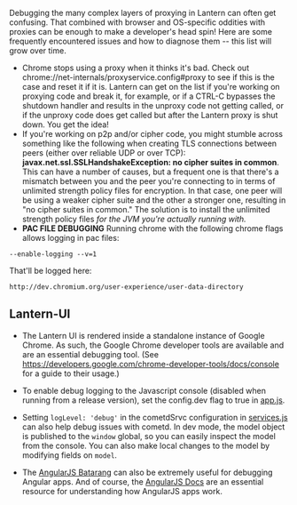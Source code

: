 Debugging the many complex layers of proxying in Lantern can often get confusing. That combined with browser and OS-specific oddities with proxies can be enough to make a developer's head spin! Here are some frequently encountered issues and how to diagnose them -- this list will grow over time.

* Chrome stops using a proxy when it thinks it's bad. Check out chrome://net-internals/proxyservice.config#proxy to see if this is the case and reset it if it is. Lantern can get on the list if you're working on proxying code and break it, for example, or if a CTRL-C bypasses the shutdown handler and results in the unproxy code not getting called, or if the unproxy code does get called but after the Lantern proxy is shut down. You get the idea!
* If you're working on p2p and/or cipher code, you might stumble across something like the following when creating TLS connections between peers (either over reliable UDP or over TCP): **javax.net.ssl.SSLHandshakeException: no cipher suites in common**. This can have a number of causes, but a frequent one is that there's a mismatch between you and the peer you're connecting to in terms of unlimited strength policy files for encryption. In that case, one peer will be using a weaker cipher suite and the other a stronger one, resulting in "no cipher suites in common." The solution is to install the unlimited strength policy files *for the JVM you're actually running with.*
* **PAC FILE DEBUGGING** Running chrome with the following chrome flags allows logging in pac files:
```
--enable-logging --v=1
```
That'll be logged here:
```
http://dev.chromium.org/user-experience/user-data-directory
```
 
## Lantern-UI

* The Lantern UI is rendered inside a standalone instance of Google Chrome. As such, the Google Chrome developer tools are available and are an essential debugging tool. (See https://developers.google.com/chrome-developer-tools/docs/console for a guide to their usage.)

* To enable debug logging to the Javascript console (disabled when running from a release version), set the config.dev flag to true in [app.js](https://github.com/getlantern/lantern-ui/blob/master/app/js/app.js).

* Setting `logLevel: 'debug'` in the cometdSrvc configuration in [services.js](https://github.com/getlantern/lantern-ui/blob/master/app/js/services.js) can also help debug issues with cometd. In dev mode, the model object is published to the `window` global, so you can easily inspect the model from the console. You can also make local changes to the model by modifying fields on `model`.

* The [AngularJS Batarang](https://github.com/angular/angularjs-batarang) can also be extremely useful for debugging Angular apps. And of course, the [AngularJS Docs](http://docs.angularjs.org/guide/) are an essential resource for understanding how AngularJS apps work.